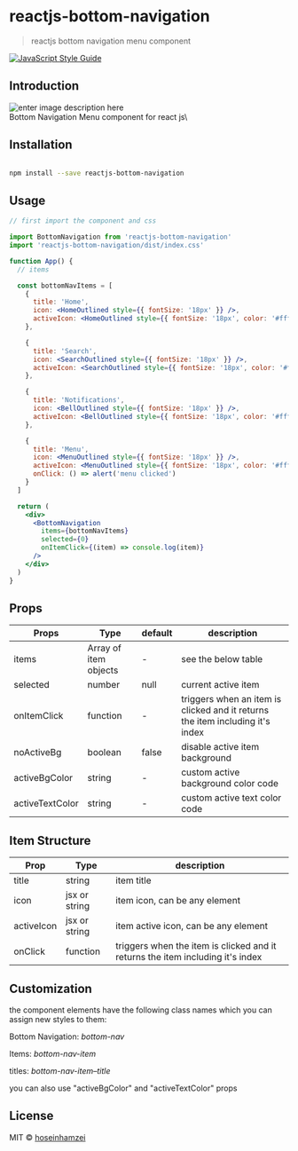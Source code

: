 
# reactjs-bottom-navigation

> reactjs bottom navigation menu component

[![JavaScript Style Guide](https://img.shields.io/badge/code_style-standard-brightgreen.svg)](https://standardjs.com)

## Introduction

![enter image description here](https://www.hoseinh.com/wp-content/uploads/2021/02/Annotation-2021-02-04-171944.jpg)\
Bottom Navigation Menu component for react js\


## Installation

```bash

npm install --save reactjs-bottom-navigation

```

## Usage

```jsx
// first import the component and css

import BottomNavigation from 'reactjs-bottom-navigation'
import 'reactjs-bottom-navigation/dist/index.css'

function App() {
  // items

  const bottomNavItems = [
    {
      title: 'Home',
      icon: <HomeOutlined style={{ fontSize: '18px' }} />,
      activeIcon: <HomeOutlined style={{ fontSize: '18px', color: '#fff' }} />
    },

    {
      title: 'Search',
      icon: <SearchOutlined style={{ fontSize: '18px' }} />,
      activeIcon: <SearchOutlined style={{ fontSize: '18px', color: '#fff' }} />
    },

    {
      title: 'Notifications',
      icon: <BellOutlined style={{ fontSize: '18px' }} />,
      activeIcon: <BellOutlined style={{ fontSize: '18px', color: '#fff' }} />
    },

    {
      title: 'Menu',
      icon: <MenuOutlined style={{ fontSize: '18px' }} />,
      activeIcon: <MenuOutlined style={{ fontSize: '18px', color: '#fff' }} />,
      onClick: () => alert('menu clicked')
    }
  ]

  return (
    <div>
      <BottomNavigation
        items={bottomNavItems}
        selected={0}
        onItemClick={(item) => console.log(item)}
      />
    </div>
  )
}
```

## Props

| Props | Type | default | description |
| ------------------ | --------------------- | ------- | ----------------------------------------------------------------------------- |
| items | Array of item objects | - | see the below table |
| selected | number | null | current active item |
| onItemClick | function | - | triggers when an item is clicked and it returns the item including it's index |
| noActiveBg | boolean | false | disable active item background |
| activeBgColor | string | - | custom active background color code |
| activeTextColor | string | - | custom active text color code |

## Item Structure

| Prop | Type | description |
|--|--|--|
| title | string | item title |
| icon | jsx or string | item icon, can be any element |
| activeIcon | jsx or string | item active icon, can be any element |
| onClick | function | triggers when the item is clicked and it returns the item including it's index |


## Customization

the component elements have the following class names which you can assign new styles to them:

Bottom Navigation: _bottom-nav_

Items: _bottom-nav-item_

titles: _bottom-nav-item–title_

you can also use "activeBgColor" and "activeTextColor" props

## License

MIT © [hoseinhamzei](https://github.com/hoseinhamzei)
